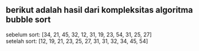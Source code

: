 ## berikut adalah hasil dari kompleksitas algoritma bubble sort
sebelum sort: [34, 21, 45, 32, 12, 31, 19, 23, 54, 31, 25, 27]
<br>setelah sort: [12, 19, 21, 23, 25, 27, 31, 31, 32, 34, 45, 54]
